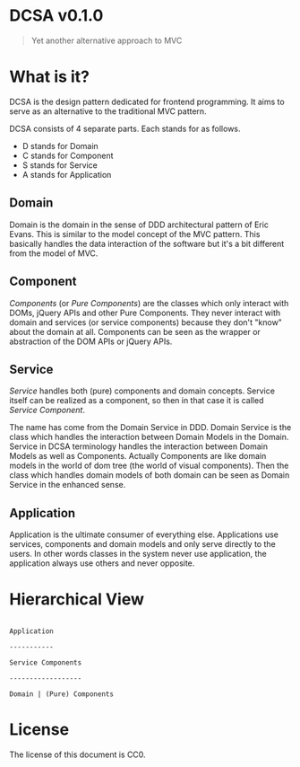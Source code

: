 # DCSA v0.1.0

> Yet another alternative approach to MVC

# What is it?

DCSA is the design pattern dedicated for frontend programming. It aims to serve as an alternative to the traditional MVC pattern.

DCSA consists of 4 separate parts. Each stands for as follows.

- D stands for Domain
- C stands for Component
- S stands for Service
- A stands for Application

## Domain

Domain is the domain in the sense of DDD architectural pattern of Eric Evans. This is similar to the model concept of the MVC pattern. This basically handles the data interaction of the software but it's a bit different from the model of MVC.

## Component

*Components* (or *Pure Components*) are the classes which only interact with DOMs, jQuery APIs and other Pure Components. They never interact with domain and services (or service components) because they don't "know" about the domain at all. Components can be seen as the wrapper or abstraction of the DOM APIs or jQuery APIs.

## Service

*Service* handles both (pure) components and domain concepts. Service itself can be realized as a component, so then in that case it is called *Service Component*.

The name has come from the Domain Service in DDD. Domain Service is the class which handles the interaction between Domain Models in the Domain. Service in DCSA terminology handles the interaction between Domain Models as well as Components. Actually Components are like domain models in the world of dom tree (the world of visual components). Then the class which handles domain models of both domain can be seen as Domain Service in the enhanced sense.

## Application

Application is the ultimate consumer of everything else. Applications use services, components and domain models and only serve directly to the users. In other words classes in the system never use application, the application always use others and never opposite.


# Hierarchical View

```text

Application

-----------

Service Components

------------------

Domain | (Pure) Components

```

# License

The license of this document is CC0.
